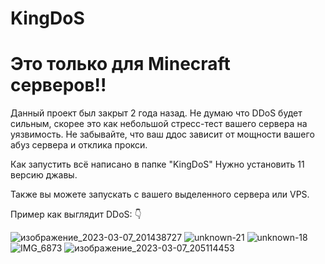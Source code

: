 # KingDoS
# Это только для Minecraft серверов!!

Данный проект был закрыт 2 года назад. Не думаю что DDoS будет сильным, скорее это как небольшой стресс-тест вашего сервера на уязвимость.
Не забывайте, что ваш ддос зависит от мощности вашего абуз сервера и отклика прокси.


Как запустить всё написано в папке "KingDoS"
Нужно установить 11 версию джавы.

Также вы можете запускать с вашего выделенного сервера или VPS.

Пример как выглядит DDoS:  👇

![изображение_2023-03-07_201438727](https://github.com/frisex/KingDoS/assets/86023384/9dd18b84-147c-4c6e-9faa-6ec235942209)
![unknown-21](https://github.com/frisex/KingDoS/assets/86023384/c04cbed1-bc68-4234-8533-1df164be1a2d)
![unknown-18](https://github.com/frisex/KingDoS/assets/86023384/c983b077-4af4-4732-8ca5-e38ce3b808b6)
![IMG_6873](https://github.com/frisex/KingDoS/assets/86023384/1a4dd83a-9ab4-429e-a101-427ec06305f9)
![изображение_2023-03-07_205114453](https://github.com/frisex/KingDoS/assets/86023384/17da0eaf-dd21-4ae5-b79e-7c3b68690563)
